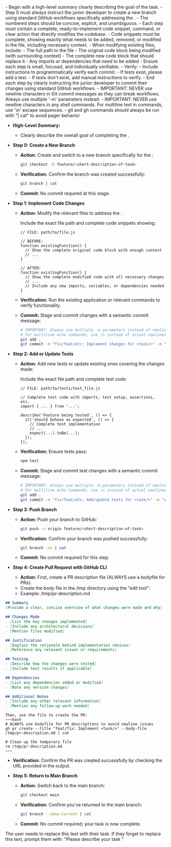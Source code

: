 <instructions>
- Begin with a high-level summary clearly describing the goal of the task.
- Step 0 must always instruct the junior developer to create a new branch using standard GitHub workflows specifically addressing the <task/>.
- The numbered steps should be concise, explicit, and unambiguous.
- Each step must contain a complete, ready-to-implement code snippet, command, or clear action that directly modifies the codebase.
- Code snippets must be complete, showing exactly what needs to be added, removed, or modified in the file, including necessary context.
- When modifying existing files, include:
  - The full path to the file
  - The original code block being modified (with surrounding context)
  - The complete new code block that should replace it
  - Any imports or dependencies that need to be added
- Ensure each step is small, focused, and individually verifiable.
- Verify:
  - Include instructions to programmatically verify each commit.
  - If tests exist, please add a test.
  - If tests don't exist, add manual instructions to verify.
- End each step by clearly instructing the junior developer to commit their changes using standard GitHub workflows.
- IMPORTANT: NEVER use newline characters in Git commit messages as they can break workflows. Always use multiple '-m' parameters instead.
- IMPORTANT: NEVER use newline characters in any shell commands. For multiline text in commands, use '\n' escape sequences.
- git and gh commands should always be run with "| cat" to avoid pager behavior

- **High-Level Summary:**
  - Clearly describe the overall goal of completing the <task/>.

- **Step 0: Create a New Branch**
  - **Action:** Create and switch to a new branch specifically for the <task/>:
    ~~~bash
    git checkout -b feature/<short-description-of-task>
    ~~~
  - **Verification:** Confirm the branch was created successfully:
    ~~~bash
    git branch | cat
    ~~~
  - **Commit:** No commit required at this stage.

- **Step 1: Implement Code Changes**
  - **Action:** Modify the relevant files to address the <task/>. 
    
    Include the exact file path and complete code snippets showing:
    ~~~
    // FILE: path/to/file.js
    
    // BEFORE:
    function existingFunction() {
      // Show the complete original code block with enough context
      // ...
    }
    
    // AFTER:
    function existingFunction() {
      // Show the complete modified code with all necessary changes
      // ...
      // Include any new imports, variables, or dependencies needed
    }
    ~~~
    
  - **Verification:** Run the existing application or relevant commands to verify functionality.
  - **Commit:** Stage and commit changes with a semantic commit message:
    ~~~bash
    # IMPORTANT: Always use multiple -m parameters instead of newlines
    # For multiline echo commands, use \n instead of actual newlines
    git add .
    git commit -m "fix/feat/etc: Implement changes for <task/>" -m "brief description" -m "additional context if needed"
    ~~~

- **Step 2: Add or Update Tests**
  - **Action:** Add new tests or update existing ones covering the changes made:
    
    Include the exact file path and complete test code:
    ~~~
    // FILE: path/to/tests/test_file.js
    
    // Complete test code with imports, test setup, assertions, etc.
    import { ... } from '...';
    
    describe('Feature being tested', () => {
      it('should behave as expected', () => {
        // Complete test implementation
        // ...
        expect(...).toBe(...);
      });
    });
    ~~~
    
  - **Verification:** Ensure tests pass:
    ~~~bash
    npm test
    ~~~
  - **Commit:** Stage and commit test changes with a semantic commit message:
    ~~~bash
    # IMPORTANT: Always use multiple -m parameters instead of newlines
    # For multiline echo commands, use \n instead of actual newlines
    git add .
    git commit -m "fix/feat/etc: Add/update tests for <task/>" -m "verify feature behavior"
    ~~~

- **Step 3: Push Branch**
  - **Action:** Push your branch to GitHub:
    ~~~bash
    git push -u origin feature/<short-description-of-task>
    ~~~
  - **Verification:** Confirm your branch was pushed successfully:
    ~~~bash
    git branch -vv | cat
    ~~~
  - **Commit:** No commit required for this step.

- **Step 4: Create Pull Request with GitHub CLI**
  - **Action:** First, create a PR description file (ALWAYS use a bodyfile for PRs):
  - Create the body file in the /tmp directory using the "edit tool":
  - Example: /tmp/pr-description.md
~~~markdown
## Summary
[Provide a clear, concise overview of what changes were made and why]

## Changes Made
- [List the key changes implemented]
- [Include any architectural decisions]
- [Mention files modified]

## Justification
- [Explain the rationale behind implementation choices]
- [Reference any relevant issues or requirements]

## Testing
- [Describe how the changes were tested]
- [Include test results if applicable]

## Dependencies
- [List any dependencies added or modified]
- [Note any version changes]

## Additional Notes
- [Include any other relevant information]
- [Mention any follow-up work needed]
~~~
    
    Then, use the file to create the PR:
    ~~~bash
    # ALWAYS use bodyfile for PR descriptions to avoid newline issues
    gh pr create --title "feat/fix: Implement <task/>" --body-file /tmp/pr-description.md | cat
    
    # Clean up the temporary file
    rm /tmp/pr-description.md
    ~~~
  - **Verification:** Confirm the PR was created successfully by checking the URL provided in the output.

- **Step 5: Return to Main Branch**
  - **Action:** Switch back to the main branch:
    ~~~bash
    git checkout main
    ~~~
  - **Verification:** Confirm you've returned to the main branch:
    ~~~bash
    git branch --show-current | cat
    ~~~
  - **Commit:** No commit required; your task is now complete.
</instructions>


<task>
The user needs to replace this text with their task. If they forget to replace this text, prompt them with: "Please describe your task "
</task>